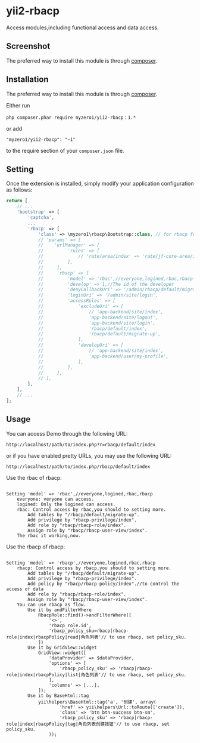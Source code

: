 yii2-rbacp
========================

Access modules,including functional access and data access.

Screenshot
------------

The preferred way to install this module is through [composer](http://getcomposer.org/download/).


Installation
------------

The preferred way to install this module is through [composer](http://getcomposer.org/download/).

Either run

```
php composer.phar require myzero1/yii2-rbacp：1.*
```

or add

```
"myzero1/yii2-rbacp": "~1"
```

to the require section of your `composer.json` file.



Setting
-----

Once the extension is installed, simply modify your application configuration as follows:

```php
return [
    // ...
    'bootstrap' => [
        'captcha',
        ...
        'rbacp' => [
            'class' => \myzero1\rbacp\Bootstrap::class, // for rbacp function
            // 'params' => [
            //    'urlManager' => [
            //         'rules' => [
            //             // 'rate/area/index' => 'rate/jf-core-area/index',
            //         ],
            //     ],
            //     'rbacp' => [
            //         'model' => 'rbac',//everyone,logined,rbac,rbacp
            //         'develop' => 1,//The id of the developer
            //         'denyCallbackUri' => '/admin/rbacp/default/migrate-up',
            //         'loginUri' => '/admin/site/login',
            //         'accessRules' => [
            //             'excludeUri' => [
            //                 // 'app-backend/site/index',
            //                 'app-backend/site/logout',
            //                 'app-backend/site/login',
            //                 'rbacp/default/index',
            //                 'rbacp/default/migrate-up',
            //             ],
            //             'developUri' => [
            //                 // 'app-backend/site/index',
            //                 'app-backend/user/my-profile',
            //             ],
            //         ],
            //     ],
            // ],
        ],
    ],
    // ...
];
```


Usage
-----



You can access Demo through the following URL:

```
http://localhost/path/to/index.php?r=rbacp/default/index
```

or if you have enabled pretty URLs, you may use the following URL:

```
http://localhost/path/to/index.php/rbacp/default/index
```

Use the rbac of rbacp:

```

Setting 'model' => 'rbac',//everyone,logined,rbac,rbacp
    everyone: veryone can access.
    logined: Only the logined can access.
    rbac: Control access by rbac,you should to setting more.
        Add tables by "/rbacp/default/migrate-up".
        Add privilege by "rbacp-privilege/index".
        Add role by "rbacp/rbacp-role/index".
        Assign role by "rbacp/rbacp-user-view/index".
    The rbac it working,now.

```

Use the rbacp of rbacp:

```

Setting 'model' => 'rbacp',//everyone,logined,rbac,rbacp
    rbacp: Control access by rbacp,you should to setting more.
        Add tables by "/rbacp/default/migrate-up".
        Add privilege by "rbacp-privilege/index".
        Add policy by "rbacp/rbacp-policy/index".//to control the access of data
        Add role by "rbacp/rbacp-role/index".
        Assign role by "rbacp/rbacp-user-view/index".
    You can use rbacp as flow.
        Use it by andFilterWhere
            RbacpRole::find()->andFilterWhere([
                '<>', 
                'rbacp_role.id', 
                'rbacp_policy_sku=rbacp|rbacp-role|index|rbacpPolicy|read|角色列表'// to use rbacp, set policy_sku.
            ])
        Use it by GridView::widget
            GridView::widget([
                'dataProvider' => $dataProvider,
                'options' => [
                    'rbacp_policy_sku' => 'rbacp|rbacp-role|index|rbacpPolicy|list|角色列表'// to use rbacp, set policy_sku.
                ],
                'columns' => [...],
            ]);
        Use it by BaseHtml::tag
            yii\helpers\BaseHtml::tag('a', '创建', array(
                    'href' => yii\helpers\Url::toRoute(['create']),
                    'class' => 'btn btn-success btn-sm',
                    'rbacp_policy_sku' => 'rbacp|rbacp-role|index|rbacpPolicy|tag|角色列表创建按钮'// to use rbacp, set policy_sku.
                ));
            

```
